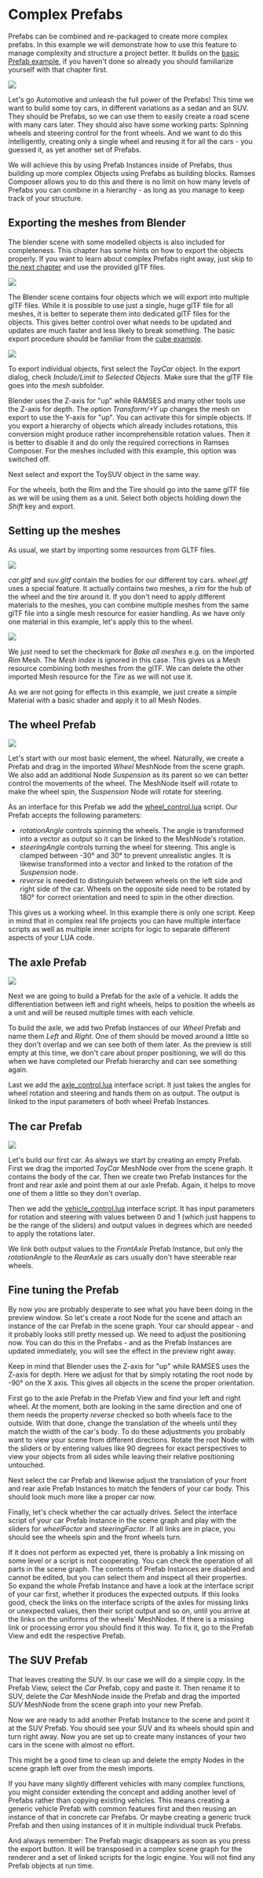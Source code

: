 <!--
SPDX-License-Identifier: MPL-2.0

This file is part of Ramses Composer
(see https://github.com/bmwcarit/ramses-composer-docs).

This Source Code Form is subject to the terms of the Mozilla Public License, v. 2.0.
If a copy of the MPL was not distributed with this file, You can obtain one at http://mozilla.org/MPL/2.0/.
-->
# Complex Prefabs

Prefabs can be combined and re-packaged to create more complex prefabs. In this example we will
demonstrate how to use this feature to manage complexity and structure a project better. It builds
on the [basic Prefab example](../../basics/prefabs/README.md), if you haven't done so already you should
familiarize yourself with that chapter first.

![](docs/title_cars.png)

Let's go Automotive and unleash the full power of the Prefabs! This time we want to build some toy cars,
in different variations as a sedan and an SUV. They should be Prefabs, so we can use them to easily
create a road scene with many cars later. They should also have some working parts: Spinning  wheels
and steering control for the front wheels. And we want to do this intelligently, creating only a single
wheel and reusing it for all the cars - you guessed it, as yet another set of Prefabs.

We will achieve this by using Prefab Instances inside of Prefabs, thus building up more complex
Objects using Prefabs as building blocks. Ramses Composer allows you to do this and there is no
limit on how many levels of Prefabs you can combine in a hierarchy - as long as you manage to
keep track of your structure.

## Exporting the meshes from Blender

The blender scene with some modelled objects is also included for completeness. This chapter has
some hints on how to export the objects properly. If you want to learn about complex Prefabs right
away, just skip to [the next chapter](#setting-up-the-meshes) and use the provided glTF files.

![](docs/blender.png)

The Blender scene contains four objects which we will export into multiple glTF files. While it is
possible to use just a single, huge glTF file for all meshes, it is better to seperate them into
dedicated glTF files for the objects. This gives better control over what needs to be updated and
updates are much faster and less likely to break something. The basic export procedure should be
familiar from the [cube example](../../basics/hello_world/README.md).

![](docs/export_settings.png)

To export individual objects, first select the _ToyCar_ object. In the export dialog, check
_Include/Limit to Selected Objects_. Make sure that the glTF file goes into the _mesh_ subfolder.

Blender uses the Z-axis for "up" while RAMSES and many other tools use the Z-axis for depth.
The option _Transform/+Y up_ changes the mesh on export to use the Y-axis for "up". You can
activate this for simple objects. If you export a hierarchy of objects which already includes
rotations, this conversion might produce rather incomprehensible rotation values. Then it is
better to disable it and do only the required corrections in Ramses Composer. For the meshes
included with this example, this option was switched off.

Next select and export the ToySUV object in the same way.

For the wheels, both the Rim and the Tire should go into the same glTF file as we will be using
them as a unit. Select both objects holding down the _Shift_ key and export.

## Setting up the meshes

As usual, we start by importing some resources from GLTF files.

![](docs/mesh_list.png)

_car.gltf_ and _suv.gltf_ contain the bodies for our different toy cars. _wheel.gtf_ uses a
special feature. It actually contains two meshes, a _rim_ for the hub of the wheel and the _tire_
around it. If you don't need to apply different materials to the meshes, you can combine multiple
meshes from the same glTF file into a single mesh resource for easier handling. As we have only
one material in this example, let's apply this to the wheel.

![](docs/baked_meshes.png)

We just need to set the checkmark for _Bake all meshes_ e.g. on the imported _Rim_ Mesh. The
_Mesh index_ is ignored in this case. This gives us a Mesh resource combining both meshes from
the glTF. We can delete the other imported Mesh resource for the _Tire_ as we will not use it.

As we are not going for effects in this example, we just create a simple Material with a basic
shader and apply it to all Mesh Nodes.

## The wheel Prefab

![](docs/prefab_wheel.png)

Let's start with our most basic element, the wheel. Naturally, we create a Prefab and drag in
the imported _Wheel_ MeshNode from the scene graph. We also add an additional Node _Suspension_
as its parent so we can better control the movements of the wheel. The MeshNode itself will
rotate to make the wheel spin, the _Suspension_ Node will rotate for steering.

As an interface for this Prefab we add the [wheel_control.lua](lua/wheel_control.lua) script.
Our Prefab accepts the following parameters:

* _rotationAngle_ controls spinning the wheels. The angle is transformed into a vector as output so it can be linked to the MeshNode's rotation.
* _steeringAngle_ controls turning the wheel for steering. This angle is clamped between -30° and 30° to prevent unrealistic angles. It is likewise transformed into a vector and linked to the rotation of the _Suspension_ node.
* _reverse_ is needed to distinguish between wheels on the left side and right side of the car. Wheels on the opposite side need to be rotated by 180° for correct orientation and need to spin in the other direction.

This gives us a working wheel. In this example there is only one script. Keep in mind that in
complex real life projects you can have multiple interface scripts as well as multiple inner
scripts for logic to separate different aspects of your LUA code.

## The axle Prefab

![](docs/prefab_axle.png)

Next we are going to build a Prefab for the axle of a vehicle. It adds the differentiation
between left and right wheels, helps to position the wheels as a unit and will be reused
multiple times with each vehicle.

To build the axle, we add two Prefab Instances of our _Wheel_ Prefab and name them _Left_
and _Right_. One of them should be moved around a little so they don't overlap and we can
see both of them later. As the preview is still empty at this time, we don't care about
proper positioning, we will do this when we have completed our Prefab hierarchy and can
see something again.

Last we add the [axle_control.lua](lua/axle_control.lua) interface script. It just takes
the angles for wheel rotation and steering and hands them on as output. The output is
linked to the input parameters of both wheel Prefab Instances.

## The car Prefab

![](docs/prefab_car.png)

Let's build our first car. As always we start by creating an empty Prefab. First we drag
the imported _ToyCar_ MeshNode over from the scene graph. It contains the body of the car.
Then we create two Prefab Instances for the front and rear axle and point them at our axle
Prefab. Again, it helps to move one of them a little so they don't overlap.

Then we add the [vehicle_control.lua](lua/vehicle_control.lua) interface script. It has input
parameters for rotation and steering with values between 0 and 1 (which just happens to be
the range of the sliders) and output values in degrees which are needed to apply the rotations
later.

We link both output values to the _FrontAxle_ Prefab Instance, but only the _rotationAngle_
to the _RearAxle_ as cars usually don't have steerable rear wheels.

## Fine tuning the Prefab

By now you are probably desperate to see what you have been doing in the preview window. So
let's create a root Node for the scene and attach an instance of the car Prefab in the scene
graph. Your car should appear - and it probably looks still pretty messed up. We need to
adjust the positioning now. You can do this in the Prefabs - and as the Prefab Instances
are updated immediately, you will see the effect in the preview right away.

Keep in mind that Blender uses the Z-axis for "up" while RAMSES uses the Z-axis for depth.
Here we adjust for that by simply rotating the root node by -90° on the X axis. This gives
all objects in the scene the proper orientation.

First go to the axle Prefab in the Prefab View and find your left and right wheel. At the
moment, both are looking in the same direction and one of them needs the property _reverse_
checked so both wheels face to the outside. With that done, change the translation of the
wheels until they match the width of the car's body. To do these adjustments you probably
want to view your scene from different directions. Rotate the root Node with the sliders
or by entering values like 90 degrees for exact perspectives to view your objects from
all sides while leaving their relative positioning untouched.

Next select the car Prefab and likewise adjust the translation of your front and rear axle
Prefab Instances to match the fenders of your car body. This should look much more like a
proper car now.

Finally, let's check whether the car actually drives. Select the interface script of your
car Prefab Instance in the scene graph and play with the sliders for _wheelFactor_ and _steeringFactor_.
If all links are in place, you should see the wheels spin and the front wheels turn.

If it does not perform as expected yet, there is probably a link missing on some level or a
script is not cooperating. You can check the operation of all parts in the scene graph. The
contents of Prefab Instances are disabled and cannot be edited, but you can select them and
inspect all their properties. So expand the whole Prefab Instance and have a look at the
interface script of your car first, whether it produces the expected outputs. If this looks
good, check the links on the interface scripts of the axles for missing links or unexpected
values, then their script output and so on, until you arrive at the links on the uniforms
of the wheels' MeshNodes. If there is a missing link or processing error you should find it
this way. To fix it, go to the Prefab View and edit the respective Prefab.

## The SUV Prefab

That leaves creating the SUV. In our case we will do a simple copy. In the Prefab View, select
the _Car_ Prefab, copy and paste it. Then rename it to SUV, delete the _Car_ MeshNode inside
the Prefab and drag the imported _SUV_ MeshNode from the scene graph into your new Prefab.

Now we are ready to add another Prefab Instance to the scene and point it at the SUV Prefab.
You should see your SUV and its wheels should spin and turn right away. Now you are set up to
create many instances of your two cars in the scene with almost no effort.

This might be a good time to clean up and delete the empty Nodes in the scene graph left over
from the mesh imports.

If you have many slightly different vehicles with many complex functions, you might consider
extending the concept and adding another level of Prefabs rather than copying existing vehicles.
This means creating a generic vehicle Prefab with common features first and then reusing an
instance of that in concrete car Prefabs. Or maybe creating a generic truck Prefab and then
using instances of it in multiple individual truck Prefabs.

And always remember: The Prefab magic disappears as soon as you press the export button. It
will be transposed in a complex scene graph for the renderer and a set of linked scripts for
the logic engine. You will not find any Prefab objects at run time.
